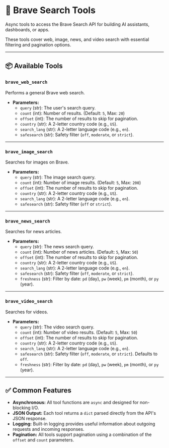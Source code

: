 # 🦁 Brave Search Tools

Async tools to access the Brave Search API for building AI assistants, dashboards, or apps.

These tools cover web, image, news, and video search with essential filtering and pagination options.

---

## 📦 Available Tools

### `brave_web_search`
Performs a general Brave web search.

* **Parameters:**
    * `query` (str): The user's search query.
    * `count` (int): Number of results. (Default: `5`, Max: `20`)
    * `offset` (int): The number of results to skip for pagination.
    * `country` (str): A 2-letter country code (e.g., `US`).
    * `search_lang` (str): A 2-letter language code (e.g., `en`).
    * `safesearch` (str): Safety filter (`off`, `moderate`, or `strict`).

---

### `brave_image_search`
Searches for images on Brave.

* **Parameters:**
    * `query` (str): The image search query.
    * `count` (int): Number of image results. (Default: `5`, Max: `200`)
    * `offset` (int): The number of results to skip for pagination.
    * `country` (str): A 2-letter country code (e.g., `US`).
    * `search_lang` (str): A 2-letter language code (e.g., `en`).
    * `safesearch` (str): Safety filter (`off` or `strict`).

---

### `brave_news_search`
Searches for news articles.

* **Parameters:**
    * `query` (str): The news search query.
    * `count` (int): Number of news articles. (Default: `5`, Max: `50`)
    * `offset` (int): The number of results to skip for pagination.
    * `country` (str): A 2-letter country code (e.g., `US`).
    * `search_lang` (str): A 2-letter language code (e.g., `en`).
    * `safesearch` (str): Safety filter (`off`, `moderate`, or `strict`).
    * `freshness` (str): Filter by date: `pd` (day), `pw` (week), `pm` (month), or `py` (year).

---

### `brave_video_search`
Searches for videos.

* **Parameters:**
    * `query` (str): The video search query.
    * `count` (int): Number of video results. (Default: `5`, Max: `50`)
    * `offset` (int): The number of results to skip for pagination.
    * `country` (str): A 2-letter country code (e.g., `US`).
    * `search_lang` (str): A 2-letter language code (e.g., `en`).
    * `safesearch` (str): Safety filter (`off`, `moderate`, or `strict`). Defaults to `off`.
    * `freshness` (str): Filter by date: `pd` (day), `pw` (week), `pm` (month), or `py` (year).

---

## ✅ Common Features

-   **Asynchronous:** All tool functions are `async` and designed for non-blocking I/O.
-   **JSON Output:** Each tool returns a `dict` parsed directly from the API's JSON response.
-   **Logging:** Built-in logging provides useful information about outgoing requests and incoming responses.
-   **Pagination:** All tools support pagination using a combination of the `offset` and `count` parameters.